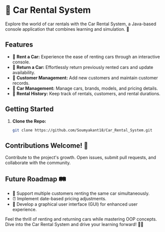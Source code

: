 # 🚗 Car Rental System

Explore the world of car rentals with the Car Rental System, a Java-based console application that combines learning and simulation. 🌟

## Features

- 🚀 **Rent a Car:** Experience the ease of renting cars through an interactive console.
- 🔁 **Return a Car:** Effortlessly return previously rented cars and update availability.
- 👥 **Customer Management:** Add new customers and maintain customer records.
- 🚗 **Car Management:** Manage cars, brands, models, and pricing details.
- 📝 **Rental History:** Keep track of rentals, customers, and rental durations.

## Getting Started

1. **Clone the Repo:**
    ```sh
    git clone https://github.com/Soumyakant18/Car_Rental_System.git
    ```

## Contributions Welcome! 🎉

Contribute to the project's growth. Open issues, submit pull requests, and collaborate with the community.

## Future Roadmap 🛤️

- 🤝 Support multiple customers renting the same car simultaneously.
- ⏰ Implement date-based pricing adjustments.
- 🎨 Develop a graphical user interface (GUI) for enhanced user experience.

Feel the thrill of renting and returning cars while mastering OOP concepts. Dive into the Car Rental System and drive your learning forward! 🚗💨
